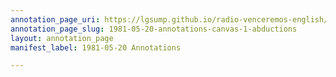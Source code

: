```yaml
---
annotation_page_uri: https://lgsump.github.io/radio-venceremos-english/annotations/1981-05-20-annotations-canvas-1-abductions.json
annotation_page_slug: 1981-05-20-annotations-canvas-1-abductions
layout: annotation_page
manifest_label: 1981-05-20 Annotations

---
```

